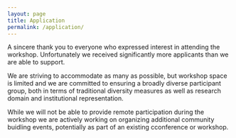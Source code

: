 ```yaml
---
layout: page
title: Application
permalink: /application/
---
```


A sincere thank you to everyone who expressed interest in attending the workshop.
Unfortunately we received significantly more applicants than we are able to support. 

We are striving to accommodate as many as possible, but workshop space is limited
and we are committed to ensuring a broadly diverse participant group, both in
terms of traditional diversity measures as well as research domain and institutional
representation.

While we will not be able to provide remote participation during the workshop we are actively working on organizing additional community buidling events, potentially as part of an existing cconference or workshop.  